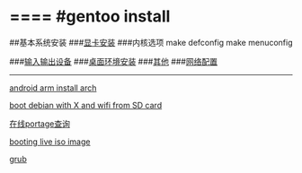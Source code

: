 ====
#gentoo install
====
##基本系统安装
###[显卡安装](https://wiki.gentoo.org/wiki/Intel)
###内核选项
    make defconfig
    make menuconfig

###[输入输出设备](https://wiki.gentoo.org/wiki/Synaptics)
###[桌面环境安装](https://wiki.gentoo.org/wiki/Evdev)
###[其他](https://wiki.gentoo.org/wiki/X_server)
###[网络配置](https://wiki.gentoo.org/wiki/NetworkManager)

----
[android arm install arch](http://archlinuxarm.org/forum/viewtopic.php?f=27&t=1361&start=40)

[boot debian with X and wifi from SD card](http://forum.xda-developers.com/showthread.php?t=631389)

[在线portage查询](http://www.portagefilelist.de/site/query)

[booting live iso image](http://askubuntu.com/questions/141940/how-to-boot-live-iso-images)

[grub](https://wiki.archlinux.org/index.php/GRUB_(%E7%AE%80%E4%BD%93%E4%B8%AD%E6%96%87))
